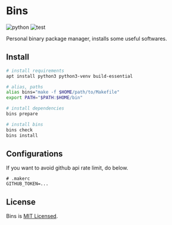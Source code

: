 # Bins

![python](https://img.shields.io/badge/python-3.8%20%7C%203.9-blue.svg)
![test](https://github.com/sudosubin/bins/workflows/Test/badge.svg?branch=feature/add-github-workflows)

Personal binary package manager, installs some useful softwares.

## Install

```sh
# install requirements
apt install python3 python3-venv build-essential

# alias, paths
alias bins="make -f $HOME/path/to/Makefile"
export PATH="$PATH:$HOME/bin"

# install dependencies
bins prepare

# install bins
bins check
bins install
```

## Configurations

If you want to avoid github api rate limit, do below.

```properties
# .makerc
GITHUB_TOKEN=...
```

## License

Bins is [MIT Licensed](./LICENSE).
